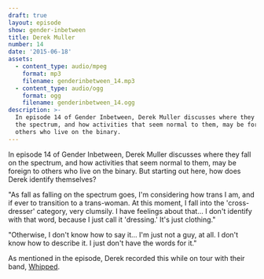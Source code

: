 ```yaml
---
draft: true
layout: episode
show: gender-inbetween
title: Derek Muller
number: 14
date: '2015-06-18'
assets:
  - content_type: audio/mpeg
    format: mp3
    filename: genderinbetween_14.mp3
  - content_type: audio/ogg
    format: ogg
    filename: genderinbetween_14.ogg
description: >-
  In episode 14 of Gender Inbetween, Derek Muller discusses where they fall on
  the spectrum, and how activities that seem normal to them, may be foreign to
  others who live on the binary.
---
```

In episode 14 of Gender Inbetween, Derek Muller discusses where they fall on the spectrum, and how activities that seem normal to them, may be foreign to others who live on the binary. But starting out here, how does Derek identify themselves?

"As fall as falling on the spectrum goes, I'm considering how trans I am, and if ever to transition to a trans-woman. At this moment, I fall into the 'cross-dresser' category, very clumsily. I have feelings about that... I don't identify with that word, because I just call it 'dressing.' It's just clothing."

"Otherwise, I don't know how to say it... I'm just not a guy, at all. I don't know how to describe it. I just don't have the words for it."

As mentioned in the episode, Derek recorded this while on tour with their band, [Whipped](https://whipped.bandcamp.com).
